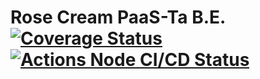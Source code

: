# Rose Cream PaaS-Ta B.E. [![Coverage Status](https://coveralls.io/repos/github/Rose-Cream-PasS-Ta/backend/badge.svg?branch=master)](https://coveralls.io/github/Rose-Cream-PasS-Ta/backend?branch=master) [![Actions Node CI/CD Status](https://github.com/Rose-Cream-PasS-Ta/backend/workflows/Node.js%20CI%2FCD/badge.svg)](https://github.com/Rose-Cream-PasS-Ta/backend/actions?query=workflow%3A%22Node.js+CI%2FCD%22)
